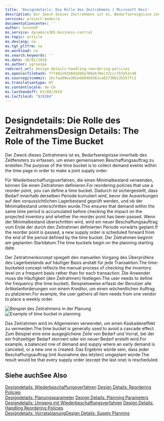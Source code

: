 ```yaml
---
title: 'Designdetails: Die Rolle des Zeitrahmens | Microsoft Docs'
description: Der Zweck dieses Zeitrahmens ist es, Bedarfsereignisse innerhalb des Zeitfensters zu erfassen, um einen gemeinsamen Beschaffungsauftrag zu erstellen.
services: project-madeira
documentationcenter: ''
author: SorenGP
ms.service: dynamics365-business-central
ms.topic: article
ms.devlang: na
ms.tgt_pltfrm: na
ms.workload: na
ms.search.keywords: ''
ms.date: 10/01/2018
ms.author: sgroespe
redirect_url: design-details-handling-reordering-policies
ms.openlocfilehash: ff748a192d8d1650a708ab70ec33ccc7bfd53c48
ms.sourcegitcommit: 1bcfaa99ea302e6b84b8361ca02730b135557fc1
ms.translationtype: HT
ms.contentlocale: de-CH
ms.lasthandoff: 03/08/2019
ms.locfileid: "819284"
---
```

# <a name="design-details-the-role-of-the-time-bucket"></a><span data-ttu-id="f05e9-103">Designdetails: Die Rolle des Zeitrahmens</span><span class="sxs-lookup"><span data-stu-id="f05e9-103">Design Details: The Role of the Time Bucket</span></span>
<span data-ttu-id="f05e9-104">Der Zweck dieses Zeitrahmens ist es, Bedarfsereignisse innerhalb des Zeitfensters zu erfassen, um einen gemeinsamen Beschaffungsauftrag zu erstellen.</span><span class="sxs-lookup"><span data-stu-id="f05e9-104">The purpose of the time bucket is to collect demand events within the time page in order to make a joint supply order.</span></span>  

 <span data-ttu-id="f05e9-105">Für Wiederbeschaffungsverfahren, die einen Minimalbestand verwenden, können Sie einen Zeitrahmen definieren.</span><span class="sxs-lookup"><span data-stu-id="f05e9-105">For reordering policies that use a reorder point, you can define a time bucket.</span></span> <span data-ttu-id="f05e9-106">Dadurch ist sichergestellt, dass Bedarf innerhalb derselben Periode kumuliert wird, bevor die Auswirkungen auf den voraussichtlichen Lagerbestand geprüft werden, und ob der Minimalbestand unterschritten wurde.</span><span class="sxs-lookup"><span data-stu-id="f05e9-106">This ensures that demand within the same time period is accumulated before checking the impact on the projected inventory and whether the reorder point has been passed.</span></span> <span data-ttu-id="f05e9-107">Wenn der Minimalbestand überschritten wird, wird ein neuer Beschaffungsauftrag vom Ende der durch den Zeitrahmen definierten Periode vorwärts geplant.</span><span class="sxs-lookup"><span data-stu-id="f05e9-107">If the reorder point is passed, a new supply order is scheduled forward from the end of the period defined by the time bucket.</span></span> <span data-ttu-id="f05e9-108">Der Zeitrahmen beginnt am geplanten Startdatum.</span><span class="sxs-lookup"><span data-stu-id="f05e9-108">The time buckets begin on the planning starting date.</span></span>  

 <span data-ttu-id="f05e9-109">Der Zeitrahmenkonzept spiegelt den manuellen Vorgang des Überprüfens des Lagerbestands auf häufiger Basis anstatt für jede Transaktion.</span><span class="sxs-lookup"><span data-stu-id="f05e9-109">The time-bucketed concept reflects the manual process of checking the inventory level on a frequent basis rather than for each transaction.</span></span> <span data-ttu-id="f05e9-110">Die Anwender muss die Häufigkeit (den Zeitrahmen) festlegen.</span><span class="sxs-lookup"><span data-stu-id="f05e9-110">The user needs to define the frequency (the time bucket).</span></span> <span data-ttu-id="f05e9-111">Beispielsweise erfasst der Benutzer alle Artikelanforderungen von einem Kreditor, um einen wöchentlichen Auftrag zu platzieren.</span><span class="sxs-lookup"><span data-stu-id="f05e9-111">For example, the user gathers all item needs from one vendor to place a weekly order.</span></span>  

 <span data-ttu-id="f05e9-112">![Beispiel des Zeitrahmens in der Planung](media/nav_app_supply_planning_2_reorder_cycle.png "Beispiel des Zeitrahmens in der Planung")</span><span class="sxs-lookup"><span data-stu-id="f05e9-112">![Example of time bucket in planning](media/nav_app_supply_planning_2_reorder_cycle.png "Example of time bucket in planning")</span></span>  

 <span data-ttu-id="f05e9-113">Das Zeitrahmen wird im Allgemeinen verwendet, um einen Kaskadeneffekt zu vermeiden.</span><span class="sxs-lookup"><span data-stu-id="f05e9-113">The time bucket is generally used to avoid a cascade effect.</span></span> <span data-ttu-id="f05e9-114">Zum Beispiel eine eine ausgeglichene Zeile von Bedarf und Vorrat, bei der ein frühzeitiger Bedarf storniert oder ein neuer Bedarf erstellt wird.</span><span class="sxs-lookup"><span data-stu-id="f05e9-114">For example, a balanced row of demand and supply where an early demand is canceled, or a new one is created.</span></span> <span data-ttu-id="f05e9-115">Das Ergebnis würde sein, dass jeder Beschaffungsauftrag (mit Ausnahme des letzten) umgeplant würde.</span><span class="sxs-lookup"><span data-stu-id="f05e9-115">The result would be that every supply order (except the last one) is rescheduled.</span></span>  

## <a name="see-also"></a><span data-ttu-id="f05e9-116">Siehe auch</span><span class="sxs-lookup"><span data-stu-id="f05e9-116">See Also</span></span>  
 <span data-ttu-id="f05e9-117">[Designdetails: Wiederbeschaffungsverfahren](design-details-reordering-policies.md) </span><span class="sxs-lookup"><span data-stu-id="f05e9-117">[Design Details: Reordering Policies](design-details-reordering-policies.md) </span></span>  
 <span data-ttu-id="f05e9-118">[Designdetails: Planungsparameter](design-details-planning-parameters.md) </span><span class="sxs-lookup"><span data-stu-id="f05e9-118">[Design Details: Planning Parameters](design-details-planning-parameters.md) </span></span>  
 <span data-ttu-id="f05e9-119">[Designdetails: Umgang mit Wiederbeschaffungsverfahren](design-details-handling-reordering-policies.md) </span><span class="sxs-lookup"><span data-stu-id="f05e9-119">[Design Details: Handling Reordering Policies](design-details-handling-reordering-policies.md) </span></span>  
 [<span data-ttu-id="f05e9-120">Designdetails: Vorratsplanung</span><span class="sxs-lookup"><span data-stu-id="f05e9-120">Design Details: Supply Planning</span></span>](design-details-supply-planning.md)
